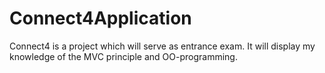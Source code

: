 # Connect4Application
 
Connect4 is a project which will serve as entrance exam.
It will display my knowledge of the MVC principle and OO-programming.